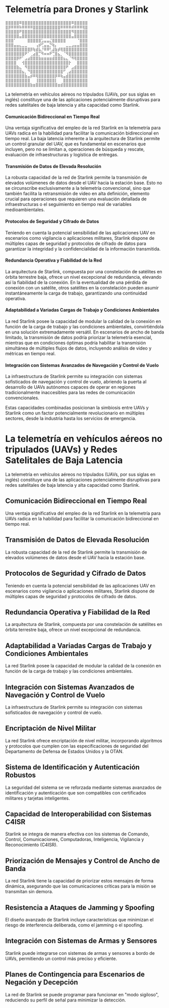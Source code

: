 
# Telemetría para Drones y Starlink

```
⣿⣿⣿⣿⣿⠿⣿⣿⣿⣿⣿⣿⣿⣿⣿⣿⣿⣿⣿⣿⣿⣿⣿⣿⠿⣿⣿⣿⣿⣿
⣿⡿⠿⠿⠿⠷⠿⠿⠿⠿⣿⣿⣿⣿⣿⣿⣿⣿⣿⣿⠿⠿⠿⠿⠾⠿⠿⠿⢿⣿
⣿⣿⣿⣿⣿⠟⣿⣿⣿⣿⣿⣿⣿⣿⣿⣿⣿⣿⣿⣿⣿⣿⣿⣿⠻⣿⣿⣿⣿⣿
⣿⣿⣿⣿⣿⣤⣿⣿⣿⣿⣿⣿⣿⣿⣿⣿⣿⣿⣿⣿⣿⣿⣿⣿⣤⣿⣿⣿⣿⣿
⣿⣿⣿⠁⠀⠀⠀⠀⣿⣿⣿⣿⣿⣡⣤⣤⣌⣿⣿⣿⣿⣿⠀⠀⠀⠀⠈⣿⣿⣿
⣿⣿⣿⣤⣤⣄⣀⣀⠀⠀⠀⢠⡾⢋⣤⣤⡙⢷⡄⠀⠀⠀⣀⣀⣠⣤⣤⣿⣿⣿
⣿⣿⣿⣿⣿⣿⣿⣿⣿⡿⢷⣾⣧⡘⠿⠿⢃⣼⣷⡾⢿⣿⣿⣿⣿⣿⣿⣿⣿⣿
⣿⣿⣿⣿⣿⣿⣿⠟⠁⢀⣴⣿⡉⠻⠶⠶⠟⢉⣿⣦⡀⠈⠻⣿⣿⣿⣿⣿⣿⣿
⣿⣿⣿⣿⡿⠟⠁⣠⣴⣿⣿⣿⣷⣶⣶⣶⣶⣾⣿⣿⣿⣦⣄⠈⠻⢿⣿⣿⣿⣿
⣿⣿⣿⣿⠀⠀⢺⣿⣿⣿⣿⣿⣿⣿⣿⣿⣿⣿⣿⣿⣿⣿⣿⡗⠀⠀⣿⣿⣿⣿
⣿⣿⣿⣿⣷⣄⠀⠻⣿⣿⣿⣿⣿⣿⣿⣿⣿⣿⣿⣿⣿⣿⠟⠀⣠⣾⣿⣿⣿⣿
⣿⣿⣿⣿⣿⣿⣦⡀⠙⣿⣿⣿⣿⣿⣿⣿⣿⣿⣿⣿⣿⠋⢀⣴⣿⣿⣿⣿⣿⣿
⣿⣿⣿⣿⣿⣿⣿⣷⣤⡾⠿⢿⣿⣿⣿⣿⣿⣿⡿⠿⢷⣤⣾⣿⣿⣿⣿⣿⣿⣿
⣿⣿⣿⣿⣿⣿⣿⣿⣿⠀⠀⢸⣿⣿⣿⣿⣿⣿⡇⠀⠀⣿⣿⣿⣿⣿⣿⣿⣿⣿
⣿⣿⣿⣿⣿⣿⣿⣿⣿⣷⣶⣿⣿⣿⣿⣿⣿⣿⣿⣶⣾⣿⣿⣿⣿⣿⣿⣿⣿⣿
```

La telemetría en vehículos aéreos no tripulados (UAVs, por sus siglas en inglés) constituye una de las aplicaciones potencialmente disruptivas para redes satelitales de baja latencia y alta capacidad como Starlink.

#### Comunicación Bidireccional en Tiempo Real

Una ventaja significativa del empleo de la red Starlink en la telemetría para UAVs radica en la habilidad para facilitar la comunicación bidireccional en tiempo real. La baja latencia inherente a la arquitectura de Starlink permite un control granular del UAV, que es fundamental en escenarios que incluyen, pero no se limitan a, operaciones de búsqueda y rescate, evaluación de infraestructuras y logística de entregas.

#### Transmisión de Datos de Elevada Resolución

La robusta capacidad de la red de Starlink permite la transmisión de elevados volúmenes de datos desde el UAV hacia la estación base. Esto no se circunscribe exclusivamente a la telemetría convencional, sino que también facilita la retransmisión de video en alta definición, elemento crucial para operaciones que requieren una evaluación detallada de infraestructuras o el seguimiento en tiempo real de variables medioambientales.

#### Protocolos de Seguridad y Cifrado de Datos

Teniendo en cuenta la potencial sensibilidad de las aplicaciones UAV en escenarios como vigilancia o aplicaciones militares, Starlink dispone de múltiples capas de seguridad y protocolos de cifrado de datos para garantizar la integridad y la confidencialidad de la información transmitida.

#### Redundancia Operativa y Fiabilidad de la Red

La arquitectura de Starlink, compuesta por una constelación de satélites en órbita terrestre baja, ofrece un nivel excepcional de redundancia, elevando así la fiabilidad de la conexión. En la eventualidad de una pérdida de conexión con un satélite, otros satélites en la constelación pueden asumir instantáneamente la carga de trabajo, garantizando una continuidad operativa.

#### Adaptabilidad a Variadas Cargas de Trabajo y Condiciones Ambientales

La red Starlink posee la capacidad de modular la calidad de la conexión en función de la carga de trabajo y las condiciones ambientales, convirtiéndola en una solución extremadamente versátil. En escenarios de ancho de banda limitado, la transmisión de datos podría priorizar la telemetría esencial, mientras que en condiciones óptimas podría habilitar la transmisión simultánea de múltiples flujos de datos, incluyendo análisis de video y métricas en tiempo real.

#### Integración con Sistemas Avanzados de Navegación y Control de Vuelo

La infraestructura de Starlink permite su integración con sistemas sofisticados de navegación y control de vuelo, abriendo la puerta al desarrollo de UAVs autónomos capaces de operar en regiones tradicionalmente inaccesibles para las redes de comunicación convencionales.

Estas capacidades combinadas posicionan la simbiosis entre UAVs y Starlink como un factor potencialmente revolucionario en múltiples sectores, desde la industria hasta los servicios de emergencia.

# La telemetría en vehículos aéreos no tripulados (UAVs) y Redes Satelitales de Baja Latencia

La telemetría en vehículos aéreos no tripulados (UAVs, por sus siglas en inglés) constituye una de las aplicaciones potencialmente disruptivas para redes satelitales de baja latencia y alta capacidad como Starlink.

## Comunicación Bidireccional en Tiempo Real

Una ventaja significativa del empleo de la red Starlink en la telemetría para UAVs radica en la habilidad para facilitar la comunicación bidireccional en tiempo real.

## Transmisión de Datos de Elevada Resolución

La robusta capacidad de la red de Starlink permite la transmisión de elevados volúmenes de datos desde el UAV hacia la estación base.

## Protocolos de Seguridad y Cifrado de Datos

Teniendo en cuenta la potencial sensibilidad de las aplicaciones UAV en escenarios como vigilancia o aplicaciones militares, Starlink dispone de múltiples capas de seguridad y protocolos de cifrado de datos.

## Redundancia Operativa y Fiabilidad de la Red

La arquitectura de Starlink, compuesta por una constelación de satélites en órbita terrestre baja, ofrece un nivel excepcional de redundancia.

## Adaptabilidad a Variadas Cargas de Trabajo y Condiciones Ambientales

La red Starlink posee la capacidad de modular la calidad de la conexión en función de la carga de trabajo y las condiciones ambientales.

## Integración con Sistemas Avanzados de Navegación y Control de Vuelo

La infraestructura de Starlink permite su integración con sistemas sofisticados de navegación y control de vuelo.

## Encriptación de Nivel Militar

La red Starlink ofrece encriptación de nivel militar, incorporando algoritmos y protocolos que cumplen con las especificaciones de seguridad del Departamento de Defensa de Estados Unidos y la OTAN.

## Sistema de Identificación y Autenticación Robustos

La seguridad del sistema se ve reforzada mediante sistemas avanzados de identificación y autenticación que son compatibles con certificados militares y tarjetas inteligentes.

## Capacidad de Interoperabilidad con Sistemas C4ISR

Starlink se integra de manera efectiva con los sistemas de Comando, Control, Comunicaciones, Computadoras, Inteligencia, Vigilancia y Reconocimiento (C4ISR).

## Priorización de Mensajes y Control de Ancho de Banda

La red Starlink tiene la capacidad de priorizar estos mensajes de forma dinámica, asegurando que las comunicaciones críticas para la misión se transmitan sin demora.

## Resistencia a Ataques de Jamming y Spoofing

El diseño avanzado de Starlink incluye características que minimizan el riesgo de interferencia deliberada, como el jamming o el spoofing.

## Integración con Sistemas de Armas y Sensores

Starlink puede integrarse con sistemas de armas y sensores a bordo de UAVs, permitiendo un control más preciso y eficiente.

## Planes de Contingencia para Escenarios de Negación y Decepción

La red de Starlink se puede programar para funcionar en "modo sigiloso", reduciendo su perfil de señal para minimizar la detección.

